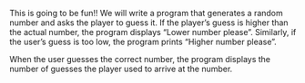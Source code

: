  This is going to be fun!!  We will write a program that generates a random number and asks the player to guess it. If the player’s guess is higher than the actual number, the program displays “Lower number please”. Similarly, if the user’s guess is too low, the program prints “Higher number please”.

When the user guesses the correct number, the program displays the number of guesses the player used to arrive at the number.
